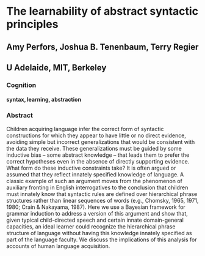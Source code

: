 # The learnability of abstract syntactic principles
## Amy Perfors, Joshua B. Tenenbaum, Terry Regier
## U Adelaide, MIT, Berkeley
### Cognition

#### syntax, learning, abstraction

### Abstract

Children acquiring language infer the correct form of syntactic constructions for which they appear to have little or no direct evidence, avoiding simple but incorrect generalizations that would be consistent with the data they receive. These generalizations must be guided by some inductive bias – some abstract knowledge – that leads them to prefer the correct hypotheses even in the absence of directly supporting evidence. What form do these inductive constraints take? It is often argued or assumed that they reflect innately specified knowledge of language. A classic example of such an argument moves from the phenomenon of auxiliary fronting in English interrogatives to the conclusion that children must innately know that syntactic rules are defined over hierarchical phrase structures rather than linear sequences of words (e.g., Chomsky, 1965, 1971, 1980; Crain & Nakayama, 1987). Here we use a Bayesian framework for grammar induction to address a version of this argument and show that, given typical child-directed speech and certain innate domain-general capacities, an ideal learner could recognize the hierarchical phrase structure of language without having this knowledge innately specified as part of the language faculty. We discuss the implications of this analysis for accounts of human language acquisition.